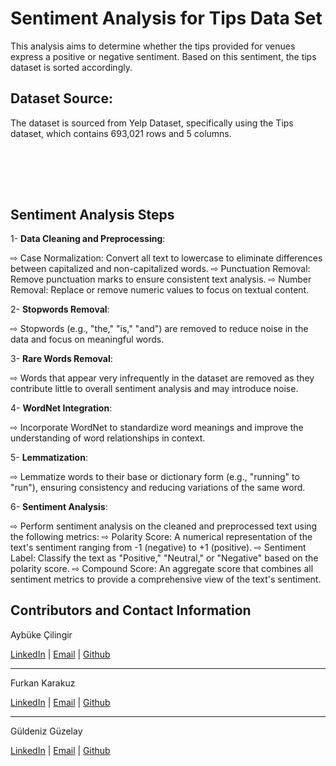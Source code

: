 # Sentiment Analysis for Tips Data Set

This analysis aims to determine whether the tips provided for venues express a positive or negative sentiment. Based on this sentiment, the tips dataset is sorted accordingly.

## Dataset Source:
The dataset is sourced from Yelp Dataset, specifically using the Tips dataset, which contains 693,021 rows and 5 columns.

<br><br>
---

## Sentiment Analysis Steps

1- **Data Cleaning and Preprocessing**:

  ⇨ Case Normalization: Convert all text to lowercase to eliminate differences between capitalized and non-capitalized words.
  ⇨ Punctuation Removal: Remove punctuation marks to ensure consistent text analysis.
  ⇨ Number Removal: Replace or remove numeric values to focus on textual content.

2- **Stopwords Removal**:

  ⇨ Stopwords (e.g., "the," "is," "and") are removed to reduce noise in the data and focus on meaningful words.

3- **Rare Words Removal**:

  ⇨ Words that appear very infrequently in the dataset are removed as they contribute little to overall sentiment analysis and may introduce noise.

4- **WordNet Integration**:

  ⇨ Incorporate WordNet to standardize word meanings and improve the understanding of word relationships in context.

5- **Lemmatization**:

  ⇨ Lemmatize words to their base or dictionary form (e.g., "running" to "run"), ensuring consistency and reducing variations of the same word.

6- **Sentiment Analysis**:

  ⇨ Perform sentiment analysis on the cleaned and preprocessed text using the following metrics:
  ⇨ Polarity Score: A numerical representation of the text's sentiment ranging from -1 (negative) to +1 (positive).
  ⇨ Sentiment Label: Classify the text as "Positive," "Neutral," or "Negative" based on the polarity score.
  ⇨ Compound Score: An aggregate score that combines all sentiment metrics to provide a comprehensive view of the text's sentiment.




## Contributors and Contact Information

Aybüke Çilingir

[LinkedIn](https://www.linkedin.com/in/aybukecilingir/) | [Email](mailto:aybukecilingir@outlook.com) | [Github](https://github.com/AybukeCilingir)
  
---

Furkan Karakuz

[LinkedIn](https://www.linkedin.com/in/furkankarakuz/) | [Email](mailto:karakuzfurkan.98@gmail.com) | [Github](https://github.com/furkankarakuz)

---
Güldeniz Güzelay

[LinkedIn](https://www.linkedin.com/in/guldenizguzelay/) | [Email](mailto:denizguzelay@hotmail.com) | [Github](https://github.com/Guldenizguzelay)
